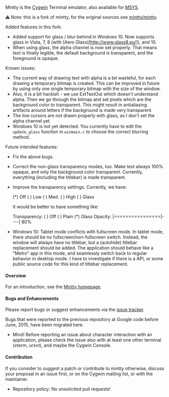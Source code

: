 Mintty is the [Cygwin](http://cygwin.com) Terminal emulator, 
also available for [MSYS](http://mingw.org/wiki/MSYS).

:warning: Note: this is a fork of mintty, for the original sources see [mintty/mintty](https://github.com/mintty/mintty/).

Added features in this fork:

  * Added support for glass / blur-behind in Windows 10.  Now supports glass in Vista, 7, 8 (with (Aero Glass)[http://www.glass8.eu/]), and 10.
  * When using glass, the alpha channel is now set properly.  That means text is finally legible, the default background is transparent, and the foreground is opaque.

Known issues:

  * The current way of drawing text with alpha is a bit wasteful, for each drawing a temporary bitmap is created.  This can be improved in future by using only one single temporary bitmap with the size of the window.
  * Also, it is a bit hackish - we use ExtTextOut which doesn't understand alpha.  Then we go through the bitmap and set pixels which are the background color to transparent.  This might result in antialiasing artifacts around letters if the background is made very transparent.
  * The line cursors are not drawn properly with glass, as I don't set the alpha channel yet.
  * Windows 10 is not yet detected.  You currently have to edit the `update_glass` function in `winmain.c` to choose the correct blurring method.

Future intended features:

  * Fix the above bugs.
  * Correct the non-glass transparency modes, too.  Make text always 100% opaque, and only the background color transparent.  Currently, everything (including the titlebar) is made transparent.
  * Improve the transparency settings.  Currently, we have:
      
      (*) Off   ( ) Low   ( ) Med.   ( ) High   ( ) Glass

    It would be better to have something like:

      Transparency: ( ) Off   ( ) Plain   (*) Glass
      Opacity:      |================|----|  80%

  * Windows 10: Tablet mode conflicts with fullscreen mode.  In tablet mode, there should be no fullscreen/non-fullscreen switch.  Instead, the window will always have no titlebar, but a (autohide) titlebar replacement should be added.  The application should behave like a "Metro" app in this mode, and seamlessly switch back to regular behavior in desktop mode.  I have to investigate if there is a API, or some public source code for this kind of titlebar replacement.

#### Overview ####

For an introduction, see the [Mintty homepage](http://mintty.github.io/).

#### Bugs and Enhancements ####

Please report bugs or suggest enhancements via the [issue tracker](https://github.com/mintty/mintty/issues).

Bugs that were reported to the previous repository at Google code before June, 2015, have been migrated here.

  * Mind! Before reporting an issue about character interaction with an application, please check the issue also with at least one other terminal (xterm, urxvt), and maybe the Cygwin Console. 

#### Contribution ####

If you consider to suggest a patch or contribute to mintty otherwise, discuss your proposal in an issue first, or on the Cygwin mailing list, or with the maintainer.

  * Repository policy: No unsolicited pull requests!
